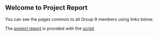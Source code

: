 ## Welcome to Project Report
You can see the pages common to all Group 9 members using links below.

The [project report](files/Group9-ProjectReport.html) is provided with the [script](files/Group9_Project.R) 
